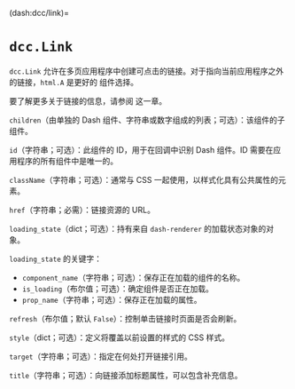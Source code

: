 (dash:dcc/link)=
# `dcc.Link`

`dcc.Link` 允许在多页应用程序中创建可点击的链接。对于指向当前应用程序之外的链接，`html.A` 是更好的
组件选择。

要了解更多关于链接的信息，请参阅 [](dash:urls) 这一章。

`children`（由单独的 Dash 组件、字符串或数字组成的列表；可选）：该组件的子组件。

`id`（字符串；可选）：此组件的 ID，用于在回调中识别 Dash 组件。ID 需要在应用程序的所有组件中是唯一的。

`className`（字符串；可选）：通常与 CSS 一起使用，以样式化具有公共属性的元素。

`href`（字符串；必需）：链接资源的 URL。

`loading_state`（dict；可选）：持有来自 `dash-renderer` 的加载状态对象的对象。

`loading_state` 的关键字：

- `component_name`（字符串；可选）：保存正在加载的组件的名称。
- `is_loading`（布尔值；可选）：确定组件是否正在加载。
- `prop_name`（字符串；可选）：保存正在加载的属性。

`refresh`（布尔值；默认 `False`）：控制单击链接时页面是否会刷新。

`style`（dict；可选）：定义将覆盖以前设置的样式的 CSS 样式。

`target`（字符串；可选）：指定在何处打开链接引用。

`title`（字符串；可选）：向链接添加标题属性，可以包含补充信息。
